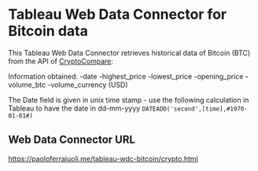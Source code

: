 # Tableau Web Data Connector for Bitcoin data
This Tableau Web Data Connector retrieves historical data of Bitcoin (BTC) from the API of [CryptoCompare](https://min-api.cryptocompare.com/):

Information obtained:
-date
-highest_price
-lowest_price
-opening_price
-volume_btc
-volume_currency (USD)

The Date field is given in unix time stamp - use the following calculation in Tableau to have the date in dd-mm-yyyy `DATEADD('second',[time],#1970-01-01#)`

## Web Data Connector URL
https://paoloferraiuoli.me/tableau-wdc-bitcoin/crypto.html
